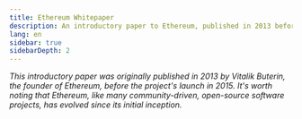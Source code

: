 ```yaml
---
title: Ethereum Whitepaper
description: An introductory paper to Ethereum, published in 2013 before its launch.
lang: en
sidebar: true
sidebarDepth: 2
---
```


_This introductory paper was originally published in 2013 by Vitalik Buterin, the founder of Ethereum, before the project's launch in 2015. It's worth noting that Ethereum, like many community-driven, open-source software projects, has evolved since its initial inception._

